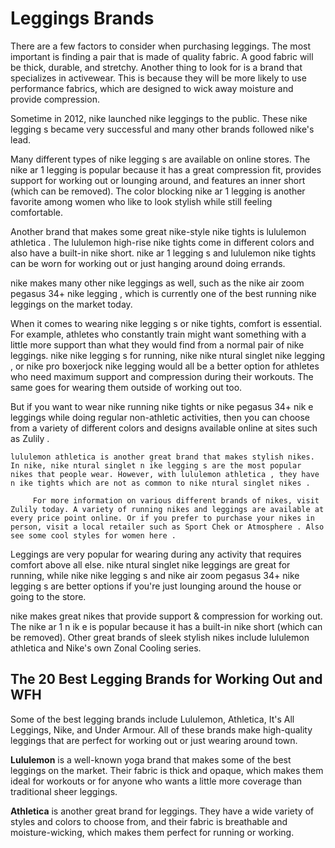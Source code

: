 # Leggings Brands
There are a few factors to consider when purchasing leggings. The most important is finding a pair that is made of quality fabric. A good fabric will be thick, durable, and stretchy. Another thing to look for is a brand that specializes in activewear. This is because they will be more likely to use performance fabrics, which are designed to wick away moisture and provide compression.

Sometime in 2012, nike launched nike leggings to the public. These nike legging s became very successful and many other brands followed nike's lead. 

   Many different types of nike legging s are available on online stores. The nike ar 1 legging is popular because it has a great compression fit, provides support for working out or lounging around, and features an inner short (which can be removed). The color blocking nike ar 1 legging is another favorite among women who like to look stylish while still feeling comfortable.

   Another brand that makes some great nike-style nike tights is lululemon athletica . The lululemon high-rise nike tights come in different colors and also have a built-in nike short. nike ar 1 legging s and lululemon nike tights can be worn for working out or just hanging around doing errands. 

   nike makes many other nike leggings as well, such as the nike air zoom pegasus 34+ nike legging , which is currently one of the best running nike leggings on the market today. 

   When it comes to wearing nike legging s or nike tights, comfort is essential. For example, athletes who constantly train might want something with a little more support than what they would find from a normal pair of nike leggings. nike nike legging s for running, nike nike ntural singlet nike legging , or nike pro boxerjock nike legging would all be a better option for athletes who need maximum support and compression during their workouts. The same goes for wearing them outside of working out too.

   But if you want to wear nike running nike tights or nike pegasus 34+ nik e leggings while doing regular non-athletic activities, then you can choose from a variety of different colors and designs available online at sites such as Zulily . 

    lululemon athletica is another great brand that makes stylish nikes. In nike, nike ntural singlet n ike legging s are the most popular nikes that people wear. However, with lululemon athletica , they have n ike tights which are not as common to nike ntural singlet nikes . 

         For more information on various different brands of nikes, visit Zulily today. A variety of running nikes and leggings are available at every price point online. Or if you prefer to purchase your nikes in person, visit a local retailer such as Sport Chek or Atmosphere . Also see some cool styles for women here .

   Leggings are very popular for wearing during any activity that requires comfort above all else. nike ntural singlet nike leggings are great for running, while nike nike legging s and nike air zoom pegasus 34+ nike legging s are better options if you're just lounging around the house or going to the store. 

   nike makes great nikes that provide support & compression for working out. The nike ar 1 n ik e is popular because it has a built-in nike short (which can be removed). Other great brands of sleek stylish nikes include lululemon athletica and Nike's own Zonal Cooling series.

## The 20 Best Legging Brands for Working Out and WFH 
Some of the best legging brands include Lululemon, Athletica, It's All Leggings, Nike, and Under Armour. All of these brands make high-quality leggings that are perfect for working out or just wearing around town.

**Lululemon** is a well-known yoga brand that makes some of the best leggings on the market. Their fabric is thick and opaque, which makes them ideal for workouts or for anyone who wants a little more coverage than traditional sheer leggings.

**Athletica** is another great brand for leggings. They have a wide variety of styles and colors to choose from, and their fabric is breathable and moisture-wicking, which makes them perfect for running or working.

